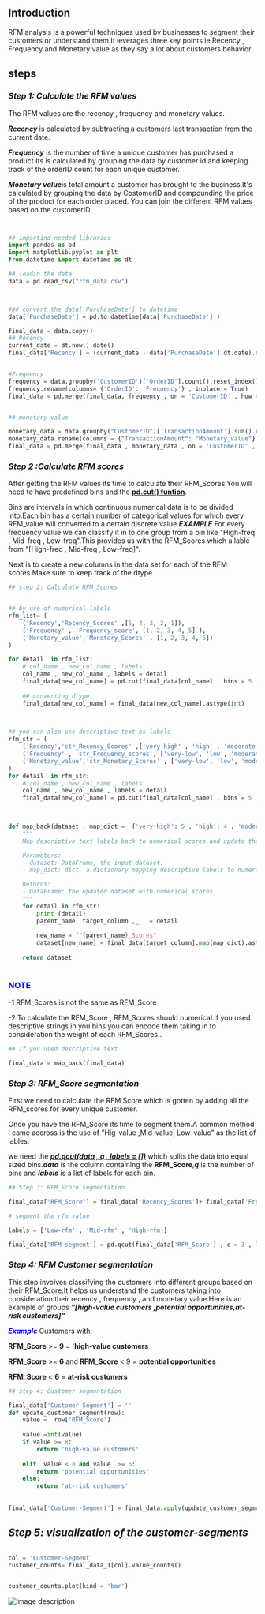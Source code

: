 
## **Introduction**
RFM analysis is a powerful techniques used by businesses to segment their customers or  understand them.It leverages three key points ie Recency , Frequency and Monetary value as they say a lot  about  customers behavior

## **steps**
### ***Step 1: Calculate the RFM values***

The RFM values are the recency , frequency and monetary values.

***Recency*** is calculated by subtracting a customers last transaction from the current date.

***Frequency*** is the number of time a unique customer has purchased a product.Its is calculated by grouping the data by  customer id and keeping track of the orderID count for each unique customer.

***Monetary value***is total amount a customer has brought to the business.It's calculated by grouping the data by CostomerID and compounding the price of the product for each order  placed.
You can join the different RFM values based on the customerID.

```python 


## importind needed libraries
import pandas as pd
import matplotlib.pyplot as plt
from datetime import datetime as dt

## loadin the data
data = pd.read_csv("rfm_data.csv")



### convert the data['PurchaseDate'] to datetime 
data['PurchaseDate'] = pd.to_datetime(data['PurchaseDate'] )

final_data = data.copy()
## Recency
current_date = dt.now().date()
final_data['Recency'] = (current_date - data['PurchaseDate'].dt.date).dt.days


#Frequency
frequency = data.groupby('CustomerID')['OrderID'].count().reset_index()
frequency.rename(columns= {'OrderID': 'Frequency'} , inplace = True)
final_data = pd.merge(final_data, frequency , on = 'CustomerID' , how = 'left')


## monetary value

monetary_data = data.groupby("CustomerID")['TransactionAmount'].sum().reset_index()
monetary_data.rename(columns = {"TransactionAmount": "Monetary_value"} , inplace = True)
final_data = pd.merge(final_data , monetary_data , on = 'CustomerID' , how = 'left' )
```

### ***Step 2 :Calculate RFM scores***

After getting the RFM values its time to calculate their RFM_Scores.You will need to have predefined bins and the [****pd.cut() funtion****](https://pandas.pydata.org/docs/reference/api/pandas.cut.html).

Bins are intervals in which continuous numerical data is to be divided into.Each bin has a certain number of categorical values for which every RFM_value will converted to a certain discrete value.***EXAMPLE*** For every frequency value we can classify it in to one group from a bin like "High-freq , Mid-freq , Low-freq".This provides us with the RFM_Scores which a lable from "[High-freq , Mid-freq , Low-freq]".

Next is to create a new columns in the data set for each of the RFM scores.Make sure to keep track of the dtype .

```python
## step 2: Calculate RFM_Scores


## by use of numerical labels
rfm_list= (
    ('Recency','Recency_Scores' ,[5, 4, 3, 2, 1]),
    ('Frequency' , 'Frequency_score', [1, 2, 3, 4, 5] ),
    ('Monetary_value','Monetary_Scores' , [1, 2, 3, 4, 5])
)

for detail  in rfm_list:
    # col_name , new_col_name , labels
    col_name , new_col_name , labels = detail
    final_data[new_col_name] = pd.cut(final_data[col_name] , bins = 5 , labels = labels)
    
    ## converting dtype
    final_data[new_col_name] = final_data[new_col_name].astype(int)
    


## you can also use descriptive text as labels
rfm_str = (
    ('Recency','str_Recency_Scores' ,['very-high' , 'high' , 'moderate' , 'low' , 'very-low']),
    ('Frequency' , 'str_Frequency_scores', ['very-low', 'low', 'moderate', 'high', 'very-high'] ),
    ('Monetary_value','str_Monetary_Scores' , ['very-low', 'low', 'moderate', 'high', 'very-high'])
)
for detail  in rfm_str:
    # col_name , new_col_name , labels
    col_name , new_col_name , labels = detail
    final_data[new_col_name] = pd.cut(final_data[col_name] , bins = 5 , labels = labels)
    


def map_back(dataset , map_dict =  {'very-high': 5 , 'high': 4 , 'moderate':3 , 'low' : 2 , 'very-low' : 1} , rfm_str = rfm_str):
    """
    Map descriptive text labels back to numerical scores and update the dataset.

    Parameters:
    - dataset: DataFrame, the input dataset.
    - map_dict: dict, a dictionary mapping descriptive labels to numerical values.

    Returns:
    - DataFrame: the updated dataset with numerical scores.
    """
    for detail in rfm_str:
        print (detail)
        parent_name, target_column ,_   = detail
    
        new_name = f"{parent_name}_Scores"
        dataset[new_name] = final_data[target_column].map(map_dict).astype(int)
        
    return dataset
    
```

### <span style="color:blue">NOTE</span>

-1 RFM_Scores is not the same as  RFM_Score

-2 To calculate the RFM_Score , RFM_Scores should numerical.If you used descriptive strings in you bins you can encode them taking in to consideration the weight of each RFM_Scores..

```python 
## if you used descriptive text

final_data = map_back(final_data)
```

### ***Step 3: RFM_Score segmentation***

First we need to calculate the RFM Score which is gotten by adding all the RFM_scores for every unique customer.

Once you have the RFM_Score its time to segment them.A common method i came accross is the use of "Hig-value ,Mid-value, Low-value" as the list of lables.

we need the [***pd.qcut(data , q , labels = [])***](https://pandas.pydata.org/docs/reference/api/pandas.qcut.html) which splits the data into equal sized bins.***data*** is the column containing the **RFM_Score**,***q*** is the number of bins and ***labels***  is a list of labels for each bin.

```python
## Step 3: RFM_Score segmentation

final_data["RFM_Score"] = final_data['Recency_Scores']+ final_data['Frequency_score'] + final_data['Monetary_Scores']

# segment the rfm value

labels = ['Low-rfm' , 'Mid-rfm' , 'High-rfm']

final_data['RFM-segment'] = pd.qcut(final_data['RFM_Score'] , q = 3 , labels = labels)
```

### ***Step 4: RFM Customer segmentation***

This step involves classifying the customers into different groups based on their RFM_Score.It helps us understand the customers taking into consideration their recency , frequency , and monetary value.Here is an example of groups ***"[high-value customers ,potential opportunities,at-risk customers]"***


<span style="color:blue">***Example***</span>
Customers with: 

**RFM_Score** >= **9** = '**high-value customers**

**RFM_Score** >= **6**  and  **RFM_Score**  < 9 = **potential opportunities**

**RFM_Score** < **6** = **at-risk customers**
```python 
## step 4: Customer segmentation

final_data['Customer-Segment'] = ''
def update_customer_segment(row):
    value =  row['RFM_Score']
    
    value =int(value)
    if value >= 8:
        return 'high-value customers'
    
    elif  value < 8 and value  >= 6:
        return 'potential opportunities'
    else:
        return 'at-risk customers'
    
    
final_data['Customer-Segment'] = final_data.apply(update_customer_segment, axis=1)

```


## ***Step 5: visualization of the customer-segments***




```python

col = 'Customer-Segment'
customer_counts= final_data_1[col].value_counts()


customer_counts.plot(kind = 'bar')


```

![Image description](https://github.com/Briankimany/data-science/blob/main/week%202/BARPLOT.png)